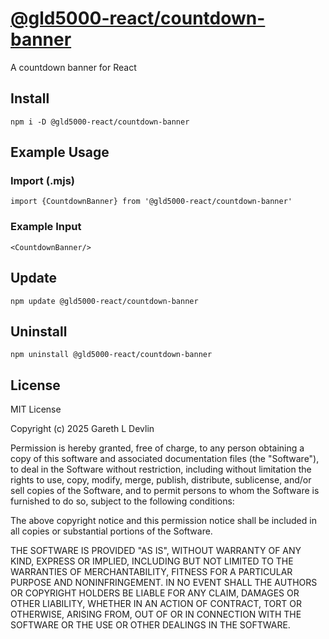 # [@gld5000-react/countdown-banner](https://www.npmjs.com/package/@gld5000-react/countdown-banner)

A countdown banner for React

## Install

```
npm i -D @gld5000-react/countdown-banner
```

## Example Usage

### Import (.mjs)

```
import {CountdownBanner} from '@gld5000-react/countdown-banner'
```

### Example Input

```
<CountdownBanner/>
```

## Update

```
npm update @gld5000-react/countdown-banner
```

## Uninstall

```
npm uninstall @gld5000-react/countdown-banner
```


## License

MIT License

Copyright (c) 2025 Gareth L Devlin

Permission is hereby granted, free of charge, to any person obtaining a copy
of this software and associated documentation files (the "Software"), to deal
in the Software without restriction, including without limitation the rights
to use, copy, modify, merge, publish, distribute, sublicense, and/or sell
copies of the Software, and to permit persons to whom the Software is
furnished to do so, subject to the following conditions:

The above copyright notice and this permission notice shall be included in all
copies or substantial portions of the Software.

THE SOFTWARE IS PROVIDED "AS IS", WITHOUT WARRANTY OF ANY KIND, EXPRESS OR
IMPLIED, INCLUDING BUT NOT LIMITED TO THE WARRANTIES OF MERCHANTABILITY,
FITNESS FOR A PARTICULAR PURPOSE AND NONINFRINGEMENT. IN NO EVENT SHALL THE
AUTHORS OR COPYRIGHT HOLDERS BE LIABLE FOR ANY CLAIM, DAMAGES OR OTHER
LIABILITY, WHETHER IN AN ACTION OF CONTRACT, TORT OR OTHERWISE, ARISING FROM,
OUT OF OR IN CONNECTION WITH THE SOFTWARE OR THE USE OR OTHER DEALINGS IN THE
SOFTWARE.
